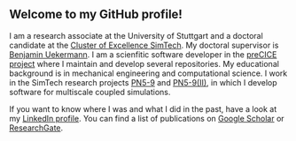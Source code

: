 ## Welcome to my GitHub profile!

I am a research associate at the University of Stuttgart and a doctoral candidate at the [Cluster of Excellence SimTech](https://www.simtech.uni-stuttgart.de/). My doctoral supervisor is [Benjamin Uekermann](https://github.com/uekerman). I am a scienfitic software developer in the [preCICE project](https://github.com/precice) where I maintain and develop several repositories. My educational background is in mechanical engineering and computational science. I work in the SimTech research projects [PN5-9](https://www.simtech.uni-stuttgart.de/exc/research/pn/pn5/pn5-9/) and [PN5-9(II)](https://www.simtech.uni-stuttgart.de/exc/research/pn/pn5/pn5-9ii/), in which I develop software for multiscale coupled simulations.

If you want to know where I was and what I did in the past, have a look at my [LinkedIn profile](https://www.linkedin.com/in/ishaandesai/). You can find a list of publications on [Google Scholar](https://scholar.google.com/citations?hl=en&user=vETimSIAAAAJ) or [ResearchGate](https://www.researchgate.net/profile/Ishaan-Desai-2).
